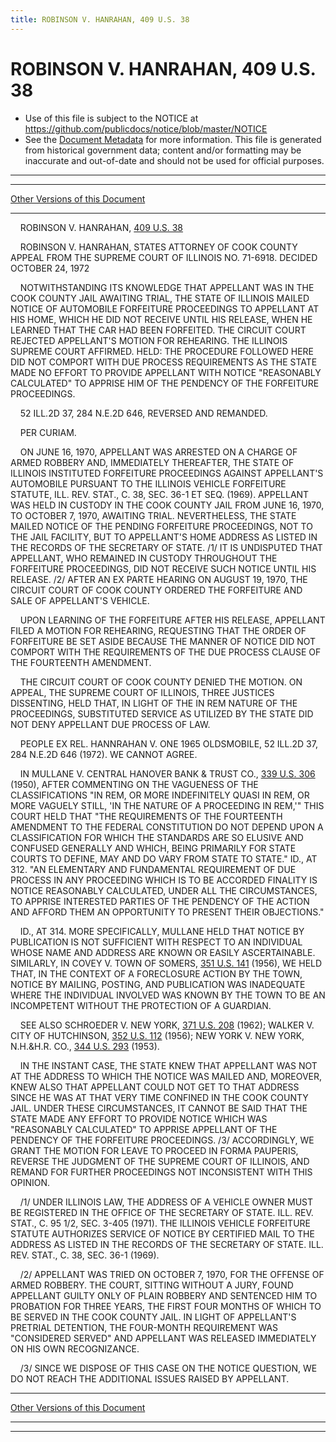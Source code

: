 ```yaml
---
title: ROBINSON V. HANRAHAN, 409 U.S. 38
---
```


# ROBINSON V. HANRAHAN, 409 U.S. 38

* Use of this file is subject to the NOTICE at https://github.com/publicdocs/notice/blob/master/NOTICE
* See the [Document Metadata](../../../index.md) for more information.
  This file is generated from historical government data; content and/or formatting may be inaccurate and out-of-date and should not be used for official purposes.

----------
----------

[Other Versions of this Document](https://publicdocs.github.io/go/links?ns=uslm-x&ref=%2Fus%2Fcourts%2Fscotus%2FusReporter%2F409%2F38)

----------

    ROBINSON V. HANRAHAN, [409 U.S. 38][/us/courts/scotus/usReporter/409/38]

    ROBINSON V. HANRAHAN, STATES ATTORNEY OF COOK COUNTY APPEAL FROM THE SUPREME COURT OF ILLINOIS NO. 71-6918.  DECIDED OCTOBER 24, 1972

    NOTWITHSTANDING ITS KNOWLEDGE THAT APPELLANT WAS IN THE COOK COUNTY JAIL AWAITING TRIAL, THE STATE OF ILLINOIS MAILED NOTICE OF AUTOMOBILE FORFEITURE PROCEEDINGS TO APPELLANT AT HIS HOME, WHICH HE DID NOT RECEIVE UNTIL HIS RELEASE, WHEN HE LEARNED THAT THE CAR HAD BEEN FORFEITED.  THE CIRCUIT COURT REJECTED APPELLANT'S MOTION FOR REHEARING.  THE ILLINOIS SUPREME COURT AFFIRMED.  HELD:  THE PROCEDURE FOLLOWED HERE DID NOT COMPORT WITH DUE PROCESS REQUIREMENTS AS THE STATE MADE NO EFFORT TO PROVIDE APPELLANT WITH NOTICE "REASONABLY CALCULATED" TO APPRISE HIM OF THE PENDENCY OF THE FORFEITURE PROCEEDINGS.

    52 ILL.2D 37, 284 N.E.2D 646, REVERSED AND REMANDED.

    PER CURIAM.

    ON JUNE 16, 1970, APPELLANT WAS ARRESTED ON A CHARGE OF ARMED ROBBERY AND, IMMEDIATELY THEREAFTER, THE STATE OF ILLINOIS INSTITUTED FORFEITURE PROCEEDINGS AGAINST APPELLANT'S AUTOMOBILE PURSUANT TO THE ILLINOIS VEHICLE FORFEITURE STATUTE, ILL. REV. STAT., C. 38, SEC. 36-1 ET SEQ. (1969).  APPELLANT WAS HELD IN CUSTODY IN THE COOK COUNTY JAIL FROM JUNE 16, 1970, TO OCTOBER 7, 1970, AWAITING TRIAL.  NEVERTHELESS, THE STATE MAILED NOTICE OF THE PENDING FORFEITURE PROCEEDINGS, NOT TO THE JAIL FACILITY, BUT TO APPELLANT'S HOME ADDRESS AS LISTED IN THE RECORDS OF THE SECRETARY OF STATE.  /1/  IT IS UNDISPUTED THAT APPELLANT, WHO REMAINED IN CUSTODY THROUGHOUT THE FORFEITURE PROCEEDINGS, DID NOT RECEIVE SUCH NOTICE UNTIL HIS RELEASE.  /2/  AFTER AN EX PARTE HEARING ON AUGUST 19, 1970, THE CIRCUIT COURT OF COOK COUNTY ORDERED THE FORFEITURE AND SALE OF APPELLANT'S VEHICLE.

    UPON LEARNING OF THE FORFEITURE AFTER HIS RELEASE, APPELLANT FILED A MOTION FOR REHEARING, REQUESTING THAT THE ORDER OF FORFEITURE BE SET ASIDE BECAUSE THE MANNER OF NOTICE DID NOT COMPORT WITH THE REQUIREMENTS OF THE DUE PROCESS CLAUSE OF THE FOURTEENTH AMENDMENT.

    THE CIRCUIT COURT OF COOK COUNTY DENIED THE MOTION.  ON APPEAL, THE SUPREME COURT OF ILLINOIS, THREE JUSTICES DISSENTING, HELD THAT, IN LIGHT OF THE IN REM NATURE OF THE PROCEEDINGS, SUBSTITUTED SERVICE AS UTILIZED BY THE STATE DID NOT DENY APPELLANT DUE PROCESS OF LAW.

    PEOPLE EX REL. HANNRAHAN V. ONE 1965 OLDSMOBILE, 52 ILL.2D 37, 284 N.E.2D 646 (1972).  WE CANNOT AGREE.

    IN MULLANE V. CENTRAL HANOVER BANK & TRUST CO., [339 U.S. 306][/us/courts/scotus/usReporter/339/306] (1950), AFTER COMMENTING ON THE VAGUENESS OF THE CLASSIFICATIONS "IN REM, OR MORE INDEFINITELY QUASI IN REM, OR MORE VAGUELY STILL, 'IN THE NATURE OF A PROCEEDING IN REM,'" THIS COURT HELD THAT "THE REQUIREMENTS OF THE FOURTEENTH AMENDMENT TO THE FEDERAL CONSTITUTION DO NOT DEPEND UPON A CLASSIFICATION FOR WHICH THE STANDARDS ARE SO ELUSIVE AND CONFUSED GENERALLY AND WHICH, BEING PRIMARILY FOR STATE COURTS TO DEFINE, MAY AND DO VARY FROM STATE TO STATE."  ID., AT 312.  "AN ELEMENTARY AND FUNDAMENTAL REQUIREMENT OF DUE PROCESS IN ANY PROCEEDING WHICH IS TO BE ACCORDED FINALITY IS NOTICE REASONABLY CALCULATED, UNDER ALL THE CIRCUMSTANCES, TO APPRISE INTERESTED PARTIES OF THE PENDENCY OF THE ACTION AND AFFORD THEM AN OPPORTUNITY TO PRESENT THEIR OBJECTIONS."

    ID., AT 314.  MORE SPECIFICALLY, MULLANE HELD THAT NOTICE BY PUBLICATION IS NOT SUFFICIENT WITH RESPECT TO AN INDIVIDUAL WHOSE NAME AND ADDRESS ARE KNOWN OR EASILY ASCERTAINABLE.  SIMILARLY, IN COVEY V. TOWN OF SOMERS, [351 U.S. 141][/us/courts/scotus/usReporter/351/141] (1956), WE HELD THAT, IN THE CONTEXT OF A FORECLOSURE ACTION BY THE TOWN, NOTICE BY MAILING, POSTING, AND PUBLICATION WAS INADEQUATE WHERE THE INDIVIDUAL INVOLVED WAS KNOWN BY THE TOWN TO BE AN INCOMPETENT WITHOUT THE PROTECTION OF A GUARDIAN.

    SEE ALSO SCHROEDER V. NEW YORK, [371 U.S. 208][/us/courts/scotus/usReporter/371/208] (1962); WALKER V. CITY OF HUTCHINSON, [352 U.S. 112][/us/courts/scotus/usReporter/352/112] (1956); NEW YORK V. NEW YORK, N.H.&H.R. CO., [344 U.S. 293][/us/courts/scotus/usReporter/344/293] (1953).

    IN THE INSTANT CASE, THE STATE KNEW THAT APPELLANT WAS NOT AT THE ADDRESS TO WHICH THE NOTICE WAS MAILED AND, MOREOVER, KNEW ALSO THAT APPELLANT COULD NOT GET TO THAT ADDRESS SINCE HE WAS AT THAT VERY TIME CONFINED IN THE COOK COUNTY JAIL.  UNDER THESE CIRCUMSTANCES, IT CANNOT BE SAID THAT THE STATE MADE ANY EFFORT TO PROVIDE NOTICE WHICH WAS "REASONABLY CALCULATED" TO APPRISE APPELLANT OF THE PENDENCY OF THE FORFEITURE PROCEEDINGS.  /3/  ACCORDINGLY, WE GRANT THE MOTION FOR LEAVE TO PROCEED IN FORMA PAUPERIS, REVERSE THE JUDGMENT OF THE SUPREME COURT OF ILLINOIS, AND REMAND FOR FURTHER PROCEEDINGS NOT INCONSISTENT WITH THIS OPINION.

    /1/  UNDER ILLINOIS LAW, THE ADDRESS OF A VEHICLE OWNER MUST BE REGISTERED IN THE OFFICE OF THE SECRETARY OF STATE.  ILL. REV. STAT., C. 95 1/2, SEC. 3-405 (1971).  THE ILLINOIS VEHICLE FORFEITURE STATUTE AUTHORIZES SERVICE OF NOTICE BY CERTIFIED MAIL TO THE ADDRESS AS LISTED IN THE RECORDS OF THE SECRETARY OF STATE.  ILL. REV. STAT., C. 38, SEC. 36-1 (1969).

    /2/  APPELLANT WAS TRIED ON OCTOBER 7, 1970, FOR THE OFFENSE OF ARMED ROBBERY.  THE COURT, SITTING WITHOUT A JURY, FOUND APPELLANT GUILTY ONLY OF PLAIN ROBBERY AND SENTENCED HIM TO PROBATION FOR THREE YEARS, THE FIRST FOUR MONTHS OF WHICH TO BE SERVED IN THE COOK COUNTY JAIL.  IN LIGHT OF APPELLANT'S PRETRIAL DETENTION, THE FOUR-MONTH REQUIREMENT WAS "CONSIDERED SERVED" AND APPELLANT WAS RELEASED IMMEDIATELY ON HIS OWN RECOGNIZANCE.

    /3/  SINCE WE DISPOSE OF THIS CASE ON THE NOTICE QUESTION, WE DO NOT REACH THE ADDITIONAL ISSUES RAISED BY APPELLANT.

----------

[Other Versions of this Document](https://publicdocs.github.io/go/links?ns=uslm-x&ref=%2Fus%2Fcourts%2Fscotus%2FusReporter%2F409%2F38)

----------
----------

[/us/courts/scotus/usReporter/409/38]: https://publicdocs.github.io/go/links?ns=uslm-x&ref=%2Fus%2Fcourts%2Fscotus%2FusReporter%2F409%2F38
[/us/courts/scotus/usReporter/339/306]: https://publicdocs.github.io/go/links?ns=uslm-x&ref=%2Fus%2Fcourts%2Fscotus%2FusReporter%2F339%2F306
[/us/courts/scotus/usReporter/351/141]: https://publicdocs.github.io/go/links?ns=uslm-x&ref=%2Fus%2Fcourts%2Fscotus%2FusReporter%2F351%2F141
[/us/courts/scotus/usReporter/371/208]: https://publicdocs.github.io/go/links?ns=uslm-x&ref=%2Fus%2Fcourts%2Fscotus%2FusReporter%2F371%2F208
[/us/courts/scotus/usReporter/352/112]: https://publicdocs.github.io/go/links?ns=uslm-x&ref=%2Fus%2Fcourts%2Fscotus%2FusReporter%2F352%2F112
[/us/courts/scotus/usReporter/344/293]: https://publicdocs.github.io/go/links?ns=uslm-x&ref=%2Fus%2Fcourts%2Fscotus%2FusReporter%2F344%2F293


